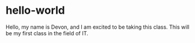# hello-world
Hello, my name is Devon, and I am excited to be taking this class.
This will be my first class in the field of IT. 
